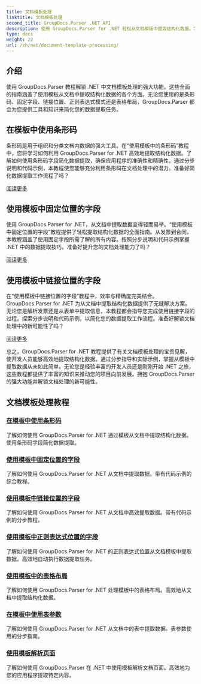 ```yaml
---
title: 文档模板处理
linktitle: 文档模板处理
second_title: GroupDocs.Parser .NET API
description: 使用 GroupDocs.Parser for .NET 轻松从文档模板中提取结构化数据。学习使用条形码、字段、正则表达式和表格布局。
type: docs
weight: 22
url: /zh/net/document-template-processing/
---
```


## 介绍

使用 GroupDocs.Parser 教程解锁 .NET 中文档模板处理的强大功能。这些全面的指南涵盖了使用模板从文档中提取结构化数据的各个方面。无论您使用的是条形码、固定字段、链接位置、正则表达式模式还是表格布局，GroupDocs.Parser 都会为您提供工具和知识来简化您的数据提取任务。

## 在模板中使用条形码

条形码是用于组织和分类文档内数据的强大工具。在“使用模板中的条形码”教程中，您将学习如何利用 GroupDocs.Parser for .NET 高效地提取结构化数据。了解如何使用条形码字段简化数据提取，确保应用程序的准确性和精确性。通过分步说明和代码示例，本教程使您能够充分利用条形码在文档处理中的潜力。准备好简化数据提取工作流程了吗？

[阅读更多](./working-with-barcodes-in-templates/)

## 使用模板中固定位置的字段

使用 GroupDocs.Parser for .NET，从文档中提取数据变得轻而易举。“使用模板中固定位置的字段”教程提供了轻松提取结构化数据的全面指南。从发票到合同，本教程涵盖了使用固定字段所需了解的所有内容。按照分步说明和代码示例掌握 .NET 中的数据提取技巧。准备好提升您的文档处理能力了吗？

[阅读更多](./working-with-fields-at-fixed-positions-in-templates/)

## 使用模板中链接位置的字段

在“使用模板中链接位置的字段”教程中，效率与精确度完美结合。GroupDocs.Parser for .NET 为从文档中提取结构化数据提供了无缝解决方案。无论您是解析发票还是从表单中提取信息，本教程都会指导您完成使用链接字段的过程。探索分步说明和代码示例，以简化您的数据提取工作流程。准备好解锁文档处理中的新可能性了吗？

[阅读更多](./working-with-fields-at-linked-positions-in-templates/)

总之，GroupDocs.Parser for .NET 教程提供了有关文档模板处理的宝贵见解，使开发人员能够高效地提取结构化数据。通过分步指导和实际示例，掌握从模板中提取数据从未如此简单。无论您是经验丰富的开发人员还是刚刚开始 .NET 之旅，这些教程都提供了丰富的知识来推动您的项目向前发展。拥抱 GroupDocs.Parser 的强大功能并解锁文档处理的新可能性。

## 文档模板处理教程
### [在模板中使用条形码](./working-with-barcodes-in-templates/)
了解如何使用 GroupDocs.Parser for .NET 通过模板从文档中提取结构化数据。使用条形码字段简化数据提取。
### [使用模板中固定位置的字段](./working-with-fields-at-fixed-positions-in-templates/)
了解如何使用 GroupDocs.Parser for .NET 从文档中提取数据。带有代码示例的综合教程。
### [使用模板中链接位置的字段](./working-with-fields-at-linked-positions-in-templates/)
了解如何使用 GroupDocs.Parser for .NET 从文档中高效提取数据。带有代码示例的分步教程。
### [使用模板中正则表达式位置的字段](./working-with-fields-at-regex-positions-in-templates/)
了解如何使用 GroupDocs.Parser for .NET 的正则表达式位置从文档模板中提取数据。高效地自动执行数据提取任务。
### [使用模板中的表格布局](./working-with-table-layout-in-templates/)
了解如何使用 GroupDocs.Parser for .NET 处理模板中的表格布局。高效地从文档中提取结构化数据。
### [在模板中使用表参数](./working-with-table-parameters-in-templates/)
了解如何使用 GroupDocs.Parser for .NET 从文档中的表中提取数据。表参数使用的分步指南。
### [使用模板解析页面](./parse-pages-using-templates/)
了解如何使用 GroupDocs.Parser 在 .NET 中使用模板解析文档页面。高效地为您的应用程序提取特定内容。